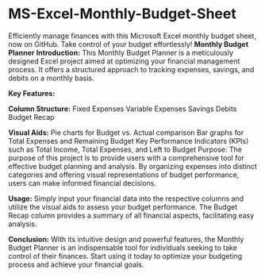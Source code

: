 # MS-Excel-Monthly-Budget-Sheet
Efficiently manage finances with this Microsoft Excel monthly budget sheet, now on GitHub. Take control of your budget effortlessly!
**Monthly Budget Planner**
**Introduction:**
This Monthly Budget Planner is a meticulously designed Excel project aimed at optimizing your financial management process. It offers a structured approach to tracking expenses, savings, and debits on a monthly basis.

**Key Features:**

**Column Structure:**
Fixed Expenses
Variable Expenses
Savings
Debits
Budget Recap

**Visual Aids:**
Pie charts for Budget vs. Actual comparison
Bar graphs for Total Expenses and Remaining Budget
Key Performance Indicators (KPIs) such as Total Income, Total Expenses, and Left to Budget
Purpose:
The purpose of this project is to provide users with a comprehensive tool for effective budget planning and analysis. By organizing expenses into distinct categories and offering visual representations of budget performance, users can make informed financial decisions.

**Usage:**
Simply input your financial data into the respective columns and utilize the visual aids to assess your budget performance. The Budget Recap column provides a summary of all financial aspects, facilitating easy analysis.

**Conclusion:**
With its intuitive design and powerful features, the Monthly Budget Planner is an indispensable tool for individuals seeking to take control of their finances. Start using it today to optimize your budgeting process and achieve your financial goals.
